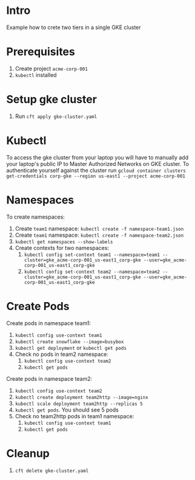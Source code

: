 # Intro
Example how to crete two tiers in a single GKE cluster

# Prerequisites
1. Create project `acme-corp-001`
2. `kubectl` installed

# Setup gke cluster
1. Run `cft apply gke-cluster.yaml`

# Kubectl
To access the gke cluster from your laptop you will have to manually add your laptop's public IP to Master Authorized Networks on GKE cluster.
To authenticate yourself against the cluster run `gcloud container clusters get-credentials corp-gke --region us-east1 --project acme-corp-001`

# Namespaces
To create namespaces:
1. Create `team1` namespace: `kubectl create -f namespace-team1.json`
1. Create `team1` namespace: `kubectl create -f namespace-team2.json`
1. `kubectl get namespaces --show-labels`
1. Create contexts for two namespaces:
   1. `kubectl config set-context team1 --namespace=team1 --cluster=gke_acme-corp-001_us-east1_corp-gke --user=gke_acme-corp-001_us-east1_corp-gke` 
   1. `kubectl config set-context team2 --namespace=team2 --cluster=gke_acme-corp-001_us-east1_corp-gke --user=gke_acme-corp-001_us-east1_corp-gke` 

# Create Pods
Create pods in namespace team1:
1. `kubectl config use-context team1`
1. `kubectl create snowflake --image=busybox`
1. `kubectl get deployment` or `kubectl get pods`
1. Check no pods in team2 namespace: 
   1. `kubectl config use-context team2` 
   1. `kubectl get pods` 

Create pods in namespace team2:
1. `kubectl config use-context team2`
1. `kubectl create deployment team2http --image=nginx`
1. `kubectl scale deployment team2http --replicas 5`
1. `kubectl get pods`. You should see 5 pods
1. Check no team2http pods in team1 namespace: 
   1. `kubectl config use-context team1` 
   1. `kubectl get pods`

# Cleanup
1. `cft delete gke-cluster.yaml`